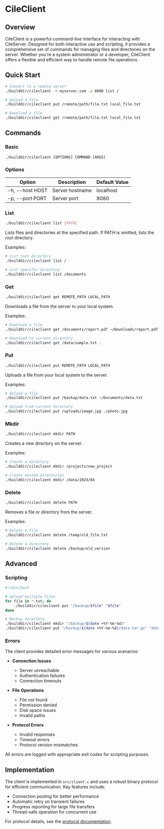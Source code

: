 # CileClient

## Overview

CileClient is a powerful command-line interface for interacting with CileServer. Designed for both interactive use and scripting, it provides a comprehensive set of commands for managing files and directories on the server. Whether you're a system administrator or a developer, CileClient offers a flexible and efficient way to handle remote file operations.

## Quick Start

```bash
# Connect to a remote server
./builddir/cileclient -h myserver.com -p 8080 list /

# Upload a file
./builddir/cileclient put /remote/path/file.txt local_file.txt

# Download a file
./builddir/cileclient get /remote/path/file.txt local_file.txt
```

## Commands

### Basic

```
./builddir/cileclient [OPTIONS] COMMAND [ARGS]
```

### Options

| Option           | Description                                | Default Value |
|------------------|--------------------------------------------|---------------|
| -h, --host HOST  | Server hostname                           | localhost     |
| -p, --port PORT  | Server port                               | 8080          |

### List

```bash
./builddir/cileclient list [PATH]
```

Lists files and directories at the specified path. If PATH is omitted, lists the root directory.

Examples:
```bash
# List root directory
./builddir/cileclient list /

# List specific directory
./builddir/cileclient list /documents
```

### Get

```bash
./builddir/cileclient get REMOTE_PATH LOCAL_PATH
```

Downloads a file from the server to your local system.

Examples:
```bash
# Download a file
./builddir/cileclient get /documents/report.pdf ~/Downloads/report.pdf

# Download to current directory
./builddir/cileclient get /data/sample.txt .
```

### Put

```bash
./builddir/cileclient put REMOTE_PATH LOCAL_PATH
```

Uploads a file from your local system to the server.

Examples:
```bash
# Upload a file
./builddir/cileclient put /backup/data.txt ~/Documents/data.txt

# Upload from current directory
./builddir/cileclient put /uploads/image.jpg ./photo.jpg
```

### Mkdir

```bash
./builddir/cileclient mkdir PATH
```

Creates a new directory on the server.

Examples:
```bash
# Create a directory
./builddir/cileclient mkdir /projects/new_project

# Create nested directories
./builddir/cileclient mkdir /data/2024/04
```

### Delete

```bash
./builddir/cileclient delete PATH
```

Removes a file or directory from the server.

Examples:
```bash
# Delete a file
./builddir/cileclient delete /temp/old_file.txt

# Delete a directory
./builddir/cileclient delete /backup/old_version
```

## Advanced

### Scripting

```bash
#!/bin/bash

# Upload multiple files
for file in *.txt; do
    ./builddir/cileclient put "/backup/$file" "$file"
done

# Backup directory
./builddir/cileclient mkdir "/backup/$(date +%Y-%m-%d)"
./builddir/cileclient put "/backup/$(date +%Y-%m-%d)/data.tar.gz" "data.tar.gz"
```

### Errors

The client provides detailed error messages for various scenarios:

- **Connection Issues**
  - Server unreachable
  - Authentication failures
  - Connection timeouts

- **File Operations**
  - File not found
  - Permission denied
  - Disk space issues
  - Invalid paths

- **Protocol Errors**
  - Invalid responses
  - Timeout errors
  - Protocol version mismatches

All errors are logged with appropriate exit codes for scripting purposes.

## Implementation

The client is implemented in `src/client.c` and uses a robust binary protocol for efficient communication. Key features include:

- Connection pooling for better performance
- Automatic retry on transient failures
- Progress reporting for large file transfers
- Thread-safe operation for concurrent use

For protocol details, see the [protocol documentation](protocol.md). 